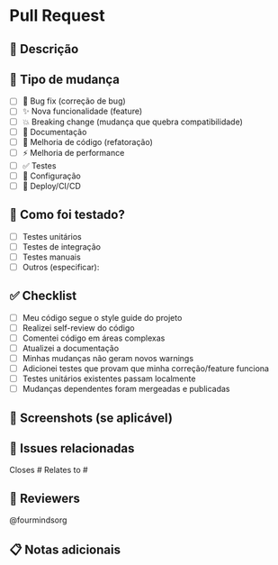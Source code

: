 # Pull Request

## 📝 Descrição

<!-- Descreva as mudanças realizadas neste PR -->

## 🎯 Tipo de mudança

- [ ] 🐛 Bug fix (correção de bug)
- [ ] ✨ Nova funcionalidade (feature)
- [ ] 💥 Breaking change (mudança que quebra compatibilidade)
- [ ] 📝 Documentação
- [ ] 🎨 Melhoria de código (refatoração)
- [ ] ⚡️ Melhoria de performance
- [ ] ✅ Testes
- [ ] 🔧 Configuração
- [ ] 🚀 Deploy/CI/CD

## 🧪 Como foi testado?

<!-- Descreva os testes realizados -->

- [ ] Testes unitários
- [ ] Testes de integração
- [ ] Testes manuais
- [ ] Outros (especificar):

## ✅ Checklist

- [ ] Meu código segue o style guide do projeto
- [ ] Realizei self-review do código
- [ ] Comentei código em áreas complexas
- [ ] Atualizei a documentação
- [ ] Minhas mudanças não geram novos warnings
- [ ] Adicionei testes que provam que minha correção/feature funciona
- [ ] Testes unitários existentes passam localmente
- [ ] Mudanças dependentes foram mergeadas e publicadas

## 📸 Screenshots (se aplicável)

<!-- Adicione screenshots se houver mudanças visuais -->

## 🔗 Issues relacionadas

<!-- Link para issues relacionadas -->

Closes #
Relates to #

## 👥 Reviewers

@fourmindsorg

## 📋 Notas adicionais

<!-- Informações adicionais para os reviewers -->












